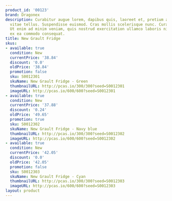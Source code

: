 ```yaml
---
product_id: '00123'
brand: Dragonex
description: Curabitur augue lorem, dapibus quis, laoreet et, pretium ac, nisi. Pellentesque
  vitae tellus. Suspendisse euismod. Cras mollis scelerisque nunc. Curabitur eu felis.
  Ut enim ad minim veniam, quis nostrud exercitation ullamco laboris nisi ut aliquip
  ex ea commodo consequat.
title: New Grault Fridge
skus:
- available: true
  condition: New
  currentPrice: '38.84'
  discount: '0.0'
  oldPrice: '38.84'
  promotion: false
  sku: S0012301
  skuName: New Grault Fridge - Green
  thumbnailURL: http://pcas.io/300/300?seed=S0012301
  imageURL: http://pcas.io/600/600?seed=S0012301
- available: true
  condition: New
  currentPrice: '37.88'
  discount: '0.24'
  oldPrice: '49.65'
  promotion: true
  sku: S0012302
  skuName: New Grault Fridge - Navy blue
  thumbnailURL: http://pcas.io/300/300?seed=S0012302
  imageURL: http://pcas.io/600/600?seed=S0012302
- available: true
  condition: New
  currentPrice: '42.05'
  discount: '0.0'
  oldPrice: '42.05'
  promotion: false
  sku: S0012303
  skuName: New Grault Fridge - Cyan
  thumbnailURL: http://pcas.io/300/300?seed=S0012303
  imageURL: http://pcas.io/600/600?seed=S0012303
layout: product
---
```

